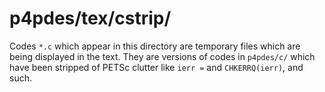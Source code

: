 p4pdes/tex/cstrip/
======

Codes `*.c` which appear in this directory are temporary files which are
being displayed in the text.  They are versions of codes in `p4pdes/c/` which
have been stripped of PETSc clutter like `ierr =` and `CHKERRQ(ierr)`, and such.
